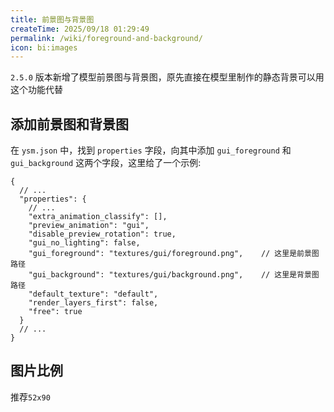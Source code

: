 ```yaml
---
title: 前景图与背景图
createTime: 2025/09/18 01:29:49
permalink: /wiki/foreground-and-background/
icon: bi:images
---
```

`2.5.0` 版本新增了模型前景图与背景图，原先直接在模型里制作的静态背景可以用这个功能代替

<ImageCard
image="https://s21.ax1x.com/2025/09/18/pVhYIHg.png"
title="默认模型的前景图和背景图"   
width="35%"
/>

## 添加前景图和背景图

在 `ysm.json` 中，找到 `properties` 字段，向其中添加 `gui_foreground` 和 `gui_background` 这两个字段，这里给了一个示例:

```jsonc {9-10} title="ysm.json"
{
  // ...
  "properties": {
    // ...
    "extra_animation_classify": [],
    "preview_animation": "gui",
    "disable_preview_rotation": true,
    "gui_no_lighting": false,
    "gui_foreground": "textures/gui/foreground.png",    // 这里是前景图路径
    "gui_background": "textures/gui/background.png",    // 这里是背景图路径
    "default_texture": "default",
    "render_layers_first": false,
    "free": true
  }
  // ...
}
```
## 图片比例
推荐`52x90`